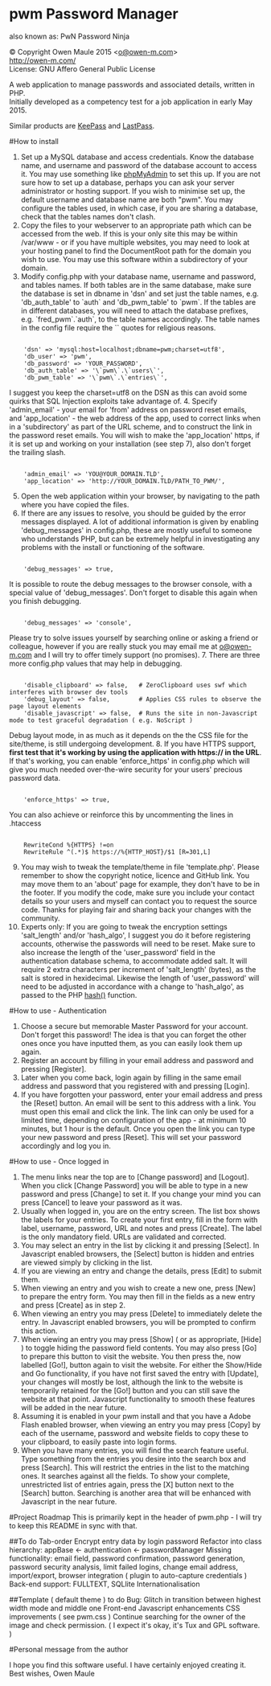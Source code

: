 # pwm Password Manager
also known as: PwN Password Ninja

&copy; Copyright Owen Maule 2015&nbsp;&lt;<a href="mailto:o@owen-m.com">o@owen-m.com</a>&gt;<br />
<a href="http://owen-m.com/" target="_blank">http://owen-m.com/</a><br />
License: GNU Affero General Public License

A web application to manage passwords and associated details, written in PHP.<br />
Initially developed as a competency test for a job application in early May 2015.

Similar products are <a href="http://keepass.info/" rel="nofollow" target="_blank">KeePass</a> and <a href="https://lastpass.com/" rel="nofollow" target="_blank">LastPass</a>.

#How to install

1. Set up a MySQL database and access credentials. Know the database name, and username and password of the database account to access it. You may use something like <a href="http://www.phpmyadmin.net/home_page/docs.php" rel="nofollow" target="_blank">phpMyAdmin<a> to set this up. If you are not sure how to set up a database, perhaps you can ask your server administrator or hosting support. If you wish to minimise set up, the default username and database name are both "pwm". You may configure the tables used, in which case, if you are sharing a database, check that the tables names don't clash.
2. Copy the files to your webserver to an appropriate path which can be accessed from the web. If this is your only site this may be within /var/www - or if you have multiple websites, you may need to look at your hosting panel to find the DocumentRoot path for the domain you wish to use. You may use this software within a subdirectory of your domain.
3. Modify config.php with your database name, username and password, and tables names. If both tables are in the same database, make sure the database is set in dbname in 'dsn' and set just the table names, e.g. 'db_auth_table' to \`auth\` and 'db_pwm_table' to \`pwm\`. If the tables are in different databases, you will need to attach the database prefixes, e.g. \`fred_pwm\`.\`auth\`, to the table names accordingly. The table names in the config file require the \`\` quotes for religious reasons.
<pre><code>
	'dsn' => 'mysql:host=localhost;dbname=pwm;charset=utf8',
	'db_user' => 'pwm',
	'db_password' => 'YOUR_PASSWORD',
	'db_auth_table' => '\`pwm\`.\`users\`',
	'db_pwm_table' => '\`pwm\`.\`entries\`',
</code></pre>
  I suggest you keep the charset=utf8 on the DSN as this can avoid some quirks that SQL Injection exploits take advantage of.
4. Specify 'admin_email' - your email for 'from' address on password reset emails, <br />and 'app_location' - the web address of the app, used to correct links when in a 'subdirectory' as part of the URL scheme, and to construct the link in the password reset emails. You will wish to make the 'app_location' https, if it is set up and working on your installation (see step 7), also don't forget the trailing slash.
<pre><code>
	'admin_email' => 'YOU@YOUR_DOMAIN.TLD',
	'app_location' => 'http://YOUR_DOMAIN.TLD/PATH_TO_PWM/',
</code></pre>
5. Open the web application within your browser, by navigating to the path where you have copied the files.
6. If there are any issues to resolve, you should be guided by the error messages displayed. A lot of additional information is given by enabling 'debug_messages' in config.php, these are mostly useful to someone who understands PHP, but can be extremely helpful in investigating any problems with the install or functioning of the software.
<pre><code>
	'debug_messages' => true,
</code></pre>
It is possible to route the debug messages to the browser console, with a special value of 'debug_messages'. Don't forget to disable this again when you finish debugging.
<pre><code>
	'debug_messages' => 'console',
</code></pre>
Please try to solve issues yourself by searching online or asking a friend or colleague, however if you are really stuck you may email me at o@owen-m.com and I will try to offer timely support (no promises).
7. There are three more config.php values that may help in debugging.
<pre><code>
	'disable_clipboard' => false,	# ZeroClipboard uses swf which interferes with browser dev tools
	'debug_layout' => false,		# Applies CSS rules to observe the page layout elements
	'disable_javascript' => false,	# Runs the site in non-Javascript mode to test graceful degradation ( e.g. NoScript )
</code></pre>
Debug layout mode, in as much as it depends on the the CSS file for the site/theme, is still undergoing development.
8. If you have HTTPS support, <b>first test that it's working by using the application with https:// in the URL</b>. If that's working, you can enable 'enforce_https' in config.php which will give you much needed over-the-wire security for your users' precious password data.
<pre><code>
	'enforce_https' => true,
</code></pre>
You can also achieve or reinforce this by uncommenting the lines in .htaccess
<pre><code>
	RewriteCond %{HTTPS} !=on
	RewriteRule ^(.*)$ https://%{HTTP_HOST}/$1 [R=301,L]
</code></pre>
9. You may wish to tweak the template/theme in file 'template.php'. Please remember to show the copyright notice, licence and GitHub link. You may move them to an 'about' page for example, they don't have to be in the footer. If you modify the code, make sure you include your contact details so your users and myself can contact you to request the source code. Thanks for playing fair and sharing back your changes with the community.
10. Experts only: If you are going to tweak the encryption settings 'salt_length' and/or 'hash_algo', I suggest you do it before registering accounts, otherwise the passwords will need to be reset. Make sure to also increase the length of the 'user_password' field in the authentication database schema, to accommodate added salt. It will require 2 extra characters per increment of 'salt_length' (bytes), as the salt is stored in hexidecimal. Likewise the length of 'user_password' will need to be adjusted in accordance with a change to 'hash_algo', as passed to the PHP <a href="http://php.net/manual/en/function.hash.php" rel="nofollow" target="_blank">hash()</a> function.

#How to use - Authentication

1. Choose a secure but memorable Master Password for your account. Don't forget this password! The idea is that you can forget the other ones once you have inputted them, as you can easily look them up again.
2. Register an account by filling in your email address and password and pressing [Register]. 
3. Later when you come back, login again by filling in the same email address and password that you registered with and pressing [Login].
4. If you have forgotten your password, enter your email address and press the [Reset] button. An email will be sent to this address with a link. You must open this email and click the link. The link can only be used for a limited time, depending on configuration of the app - at minimum 10 minutes, but 1 hour is the default. Once you open the link you can type your new password and press [Reset]. This will set your password accordingly and log you in.

#How to use - Once logged in

1. The menu links near the top are to [Change password] and [Logout]. When you click [Change Password] you will be able to type in a new password and press [Change] to set it. If you change your mind you can press [Cancel] to leave your password as it was.
2. Usually when logged in, you are on the entry screen. The list box shows the labels for your entries. To create your first entry, fill in the form with label, username, password, URL and notes and press [Create]. The label is the only mandatory field. URLs are validated and corrected.
3. You may select an entry in the list by clicking it and pressing [Select]. In Javascript enabled browsers, the [Select] button is hidden and entries are viewed simply by clicking in the list.
4. If you are viewing an entry and change the details, press [Edit] to submit them.
5. When viewing an entry and you wish to create a new one, press [New] to prepare the entry form. You may then fill in the fields as a new entry and press [Create] as in step 2.
6. When viewing an entry you may press [Delete] to immediately delete the entry. In Javascript enabled browsers, you will be prompted to confirm this action.
7. When viewing an entry you may press \[Show] ( or as appropriate, [Hide] ) to toggle hiding the password field contents. You may also press [Go] to prepare this button to visit the website. You then press the, now labelled [Go!], button again to visit the website. For either the Show/Hide and Go functionality, if you have not first saved the entry with [Update], your changes will mostly be lost, although the link to the website is temporarily retained for the [Go!] button and you can still save the website at that point. Javascript functionality to smooth these features will be added in the near future.
8. Assuming it is enabled in your pwm install and that you have a Adobe Flash enabled browser, when viewing an entry you may press [Copy] by each of the username, password and website fields to copy these to your clipboard, to easily paste into login forms.
9. When you have many entries, you will find the search feature useful. Type something from the entries you desire into the search box and press [Search]. This will restrict the entries in the list to the matching ones. It searches against all the fields. To show your complete, unrestricted list of entries again, press the [X] button next to the [Search] button. Searching is another area that will be enhanced with Javascript in the near future.

#Project Roadmap
This is primarily kept in the header of pwm.php - I will try to keep this README in sync with that.

##To do
	Tab-order
	Encrypt entry data by login password
	Refactor into class hierarchy: appBase <- authentication <- passwordManager
	Missing functionality: email field, password confirmation, password generation,
		password security analysis, limit failed logins, change email address,
		import/export, browser integration ( plugin to auto-capture credentials )
	Back-end support: FULLTEXT, SQLlite
	Internationalisation

##Template ( default theme ) to do
	Bug: Glitch in transition between highest width mode and middle one
	Front-end Javascript enhancements
	CSS improvements ( see pwm.css )
	Continue searching for the owner of the image and check permission.
		( I expect it's okay, it's Tux and GPL software. )

#Personal message from the author

I hope you find this software useful. I have certainly enjoyed creating it.<br />
Best wishes, Owen Maule
